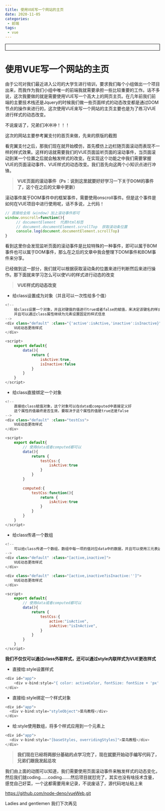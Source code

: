 ```yaml
---
title: 使用VUE写一个网站的主页
date: 2020-11-05
categories:
 - 前端
tags:
 - vue
---
```




<div style="border:solid 1px #000;padding: 10px;">
<Icon type='phone'/>
</div>

# 使用VUE写一个网站的主页

由于公司对我们最近进入公司的大学生进行培训，要求我们每个小组做出一个项目出来，而我作为我们小组中唯一的前端我就需要承担一些比较重要的工作。话不多说，这次我要做的就是需要使用VUE写一个高大上的网页主页。在几年前我们前端的主要技术栈还是Jquery的时候我们做一些页面样式的动态改变都是通过DOM节点的操作来进行的，这次使用VUE来写一个网站的主页主要也是为了练习VUE进行样式的动态改变。

不说废话了，兄弟们冲冲冲！！！

这次的网站主要参考翼支付的首页来做，先来的原版的截图

看完翼支付之后，那我们现在就开始模仿，首先模仿上边栏随页面滚动而表现不一样的样式效果。这样的话就需要我们的VUE页面监听页面的滚动事件，当页面滚动到某一个位置之后就会触发样式的改变。在实现这个功能之中我们需要掌握VUE的页面滚动事件、VUE样式的动态改变。我们首先向这两个小知识点进行冲锋。

> **VUE页面的滚动事件（Ps：说到这里就要好好学习一下关于DOM的事件了，这个在之后的文章中更新）**

滚动事件属于DOM事件中的框架事件，需要使用onscroll事件。但是这个事件是如何在VUE项目中进行使用呢，话不多说，上代码！

```js
// 直接给全局（window）加上滚动事件即可
window.onscroll=function(){
     // documentElement  代表html标签
     // document.documentElement.scrollTop  获取滚动条位置
     console.log(document.documentElement.scrollTop)
}
```

看到这里你会发现监听页面的滚动事件是比较特殊的一种事件，即可以属于BOM事件也可以属于DOM事件，那么在之后的文章中我会整理下DOM事件和BOM事件来分享。

已经做到这一部分，我们就可以根据获取滚动条的位置来进行判断然后来进行操作。那下面就来学习怎么可以使VU的样式进行动态的改变

> **VUE样式的动态改变**

- 给class设置成为对象（并且可以一次性给多个值）

```js
<!--
	给class设置一个对象，并且对键值的值进行true或者false的赋值，来决定该键名的样式是否生效
	并且可以通过class属性继续为元素设置固定的样式信息
-->
<div class="default" :class="{'active':isActive,'inactive':isInactive}">
    VUE动态更改样式
</div>

<script>
	export default{
        data(){
            return {
                isActive:true,
                isInactive:false
            }
        }
    }
</script>
```

- 给class直接绑定一个对象

```js
<!--
	直接给class赋值对象，这个对象可以在data或computed中直接定义好
	这个属性的值最终是否生效，要取决于这个属性的值是true还是false
-->
<div class="default" :class="testCss">
    VUE动态更改样式
</div>

<script>
	export default{
        // 使用data或者computed都可以
        data(){
            return {
                testCss:{
 					isActive:true
                }
            }
        }
        
        computed:{
        	testCss:function(){
                return {
                    isActive:true
                }
            }
    	}
    }
</script>
```

- 给class传递一个数组

```js
<!--
	可以给class传递一个数组，数组中每一项的值对应data中的数据，并且可以使用三元表达式来进行判断
-->
<div class="default" :class="[active,inactive]">
    VUE动态更改样式
</div>

<div class="default" :class="[active,inactive?isInactive:'']">
    VUE动态更改样式
</div>

<script>
	export default{
        // 使用data或者computed都可以
        data(){
            return {
                testCss:{
 					active:"isActive",
 					inActive:"isInActive",
                }
            }
        }
    }
</script>
```

**我们不仅仅可以通过class外联样式，还可以通过style内联样式为VUE更改样式**

- 直接给:style设置样式

```js
<div id="app">
    <div v-bind:style="{ color: activeColor, fontSize: fontSize + 'px' }">内联样式</div>
</div>
```

- 直接给:style绑定一个样式对象

```js
<div id="app">
  <div v-bind:style="styleObject">菜鸟教程</div>
</div>
```

- 给:style使用数组，将多个样式应用到一个元素上

```js
<div id="app">
  <div v-bind:style="[baseStyles, overridingStyles]">菜鸟教程</div>
</div>
```

> **我们现在已经将两部分基础的点学习完了，现在就要开始动手编写代码了，兄弟们跟我发起总攻**

我们由上面的动图可以知道，我们需要使用页面滚动事件来触发样式的动态变化，然后我们就coding......coding.......然后项目就怼完了，其实也没有啥技术含量，感觉自己好菜，一个这都需要用来记录，不说废话了，源代码地址粘上来

https://github.com/node-deno/vueWeb.git

Ladies and gentlemen 我们下次再见














